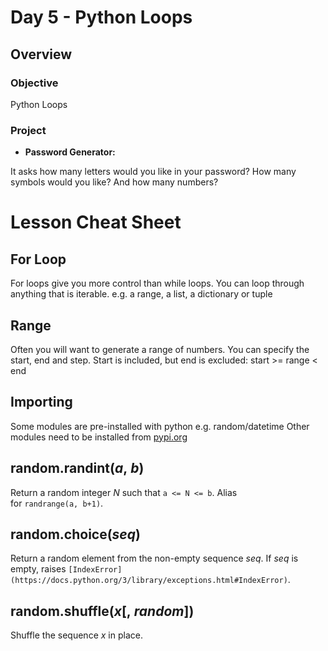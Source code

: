 # Day 5 - Python Loops

## Overview

### Objective

Python Loops

### Project

- **Password Generator:**

It asks how many letters would you like in your password? How many symbols would you like? And how many numbers?

# Lesson Cheat Sheet

## For Loop

For loops give you more control than while loops. You can loop through anything that is iterable. e.g. a range, a list, a dictionary or tuple

## Range

Often you will want to generate a range of numbers. You can specify the start, end and step.
Start is included, but end is excluded: start >= range < end

## Importing

Some modules are pre-installed with python e.g. random/datetime Other modules need to be installed from [pypi.org](http://pypi.org/)

## random.**randint**(*a*, *b*)

Return a random integer *N* such that `a <= N <= b`. Alias for `randrange(a, b+1)`.

## **random.choice(*seq*)**

Return a random element from the non-empty sequence *seq*. If *seq* is empty, raises `[IndexError](https://docs.python.org/3/library/exceptions.html#IndexError)`.

## **random.shuffle(*x*[, *random*])**

Shuffle the sequence *x* in place.